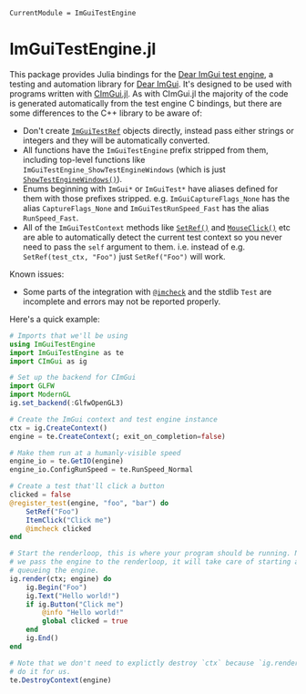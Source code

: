 ```@meta
CurrentModule = ImGuiTestEngine
```

# ImGuiTestEngine.jl

This package provides Julia bindings for the
[Dear ImGui test engine](https://github.com/ocornut/imgui_test_engine), a
testing and automation library for [Dear
ImGui](https://github.com/ocornut/imgui). It's designed to be used with programs
written with [CImGui.jl](https://juliaimgui.github.io/ImGuiDocs.jl/cimgui). As
with CImGui.jl the majority of the code is generated automatically from the test
engine C bindings, but there are some differences to the C++ library to be aware
of:
- Don't create [`ImGuiTestRef`](@ref) objects directly, instead pass either
  strings or integers and they will be automatically converted.
- All functions have the `ImGuiTestEngine` prefix stripped from them, including
  top-level functions like `ImGuiTestEngine_ShowTestEngineWindows` (which is
  just [`ShowTestEngineWindows()`](@ref)).
- Enums beginning with `ImGui*` or `ImGuiTest*` have aliases defined for them
  with those prefixes stripped. e.g. `ImGuiCaptureFlags_None` has the alias
  `CaptureFlags_None` and `ImGuiTestRunSpeed_Fast` has the alias
  `RunSpeed_Fast`.
- All of the `ImGuiTestContext` methods like [`SetRef()`](@ref) and
  [`MouseClick()`](@ref) etc are able to automatically detect the current test
  context so you never need to pass the `self` argument to them. i.e. instead of
  e.g. `SetRef(test_ctx, "Foo")` just `SetRef("Foo")` will work.

Known issues:
- Some parts of the integration with [`@imcheck`](@ref) and the stdlib `Test`
  are incomplete and errors may not be reported properly.

Here's a quick example:
```julia
# Imports that we'll be using
using ImGuiTestEngine
import ImGuiTestEngine as te
import CImGui as ig

# Set up the backend for CImGui
import GLFW
import ModernGL
ig.set_backend(:GlfwOpenGL3)

# Create the ImGui context and test engine instance
ctx = ig.CreateContext()
engine = te.CreateContext(; exit_on_completion=false)

# Make them run at a humanly-visible speed
engine_io = te.GetIO(engine)
engine_io.ConfigRunSpeed = te.RunSpeed_Normal

# Create a test that'll click a button
clicked = false
@register_test(engine, "foo", "bar") do
    SetRef("Foo")
    ItemClick("Click me")
    @imcheck clicked
end

# Start the renderloop, this is where your program should be running. Note that
# we pass the engine to the renderloop, it will take care of starting and
# queueing the engine.
ig.render(ctx; engine) do
    ig.Begin("Foo")
    ig.Text("Hello world!")
    if ig.Button("Click me")
        @info "Hello world!"
        global clicked = true
    end
    ig.End()
end

# Note that we don't need to explictly destroy `ctx` because `ig.render()` will
# do it for us.
te.DestroyContext(engine)
```

